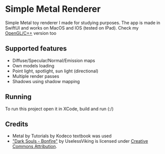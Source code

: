 # Simple Metal Renderer

Simple Metal toy renderer I made for studying purposes. The app is made in SwiftUI and works on MacOS and IOS (tested on IPad). Check my [OpenGL/C++](https://github.com/Dereden399/simple-opengl-renderer) version too

## Supported features

- Diffuse/Specular/Normal/Emission maps
- Own models loading
- Point light, spotlight, sun light (directional)
- Multiple render passes
- Shadows using shadow mapping

## Running

To run this project open it in XCode, build and run (:/)

## Credits

- Metal by Tutorials by Kodeco textbook was used
- ["Dark Souls - Bonfire"](https://skfb.ly/6ztTx) by UselessViking is licensed under [Creative Commons Attribution](http://creativecommons.org/licenses/by/4.0/).
